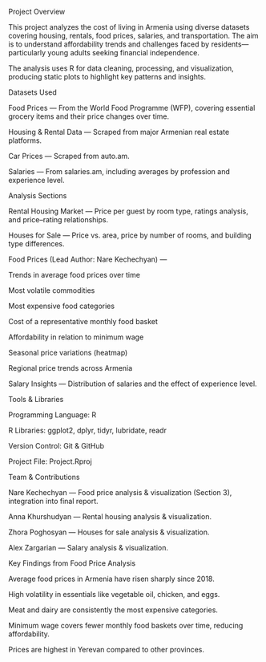 Project Overview

This project analyzes the cost of living in Armenia using diverse datasets covering housing, rentals, food prices, salaries, and transportation. The aim is to understand affordability trends and challenges faced by residents—particularly young adults seeking financial independence.

The analysis uses R for data cleaning, processing, and visualization, producing static plots to highlight key patterns and insights.


Datasets Used

Food Prices — From the World Food Programme (WFP), covering essential grocery items and their price changes over time.

Housing & Rental Data — Scraped from major Armenian real estate platforms.

Car Prices — Scraped from auto.am.

Salaries — From salaries.am, including averages by profession and experience level.


Analysis Sections

Rental Housing Market — Price per guest by room type, ratings analysis, and price–rating relationships.

Houses for Sale — Price vs. area, price by number of rooms, and building type differences.

Food Prices (Lead Author: Nare Kechechyan) —

Trends in average food prices over time

Most volatile commodities

Most expensive food categories

Cost of a representative monthly food basket

Affordability in relation to minimum wage

Seasonal price variations (heatmap)

Regional price trends across Armenia

Salary Insights — Distribution of salaries and the effect of experience level.


Tools & Libraries

Programming Language: R

R Libraries: ggplot2, dplyr, tidyr, lubridate, readr

Version Control: Git & GitHub

Project File: Project.Rproj


Team & Contributions

Nare Kechechyan — Food price analysis & visualization (Section 3), integration into final report.

Anna Khurshudyan — Rental housing analysis & visualization.

Zhora Poghosyan — Houses for sale analysis & visualization.

Alex Zargarian — Salary analysis & visualization.


Key Findings from Food Price Analysis

Average food prices in Armenia have risen sharply since 2018.

High volatility in essentials like vegetable oil, chicken, and eggs.

Meat and dairy are consistently the most expensive categories.

Minimum wage covers fewer monthly food baskets over time, reducing affordability.

Prices are highest in Yerevan compared to other provinces.

